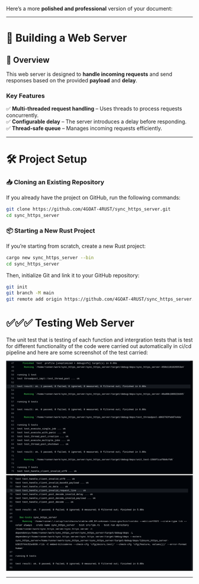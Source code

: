 Here’s a more **polished and professional** version of your document:  

---

# 🚀 **Building a Web Server**  

## **📌 Overview**  
This web server is designed to **handle incoming requests** and send responses based on the provided **payload** and **delay**.  

### **Key Features**  
✅ **Multi-threaded request handling** – Uses threads to process requests concurrently.  
✅ **Configurable delay** – The server introduces a delay before responding.  
✅ **Thread-safe queue** – Manages incoming requests efficiently.  

---

# 🛠️ **Project Setup**  

### **📥 Cloning an Existing Repository**  
If you already have the project on GitHub, run the following commands:  
```sh
git clone https://github.com/4GOAT-4RUST/sync_https_server.git
cd sync_https_server
```

### **📦 Starting a New Rust Project**  
If you’re starting from scratch, create a new Rust project:  
```sh
cargo new sync_https_server --bin
cd sync_https_server
```
Then, initialize Git and link it to your GitHub repository:  
```sh
git init
git branch -M main
git remote add origin https://github.com/4GOAT-4RUST/sync_https_server.git
```
# ✅✅✅  Testing  Web Server 

The unit test that is testing of each function and intergration tests that is test for different functionality of the code were carried out automatically in 
ci/cd pipeline and here are some screenshot of the test carried:

![Test](/src/image1.png)
![Test](/src/image2.png)

---
